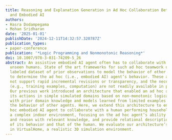 ```yaml
---
title: Reasoning and Explanation Generation in Ad Hoc Collaboration Between Humans
  and Embodied AI
authors:
- Hasra Dodampegama
- Mohan Sridharan
date: '2025-01-01'
publishDate: '2024-12-11T14:32:57.320787Z'
publication_types:
- paper-conference
publication: '*Logic Programming and Nonmonotonic Reasoning*'
doi: 10.1007/978-3-031-74209-5_26
abstract: An assistive embodied AI agent often has to collaborate with previously
  unseen humans. State of the art frameworks for such ad hoc teamwork use a large
  labeled dataset of prior observations to model the behavior of other agents and
  to determine the ad hoc (i.e., embodied AI) agent’s behavior. These approaches do
  not support rapid incremental revisions or transparency, and the necessary resources
  (e.g., training examples, computation) are not readily available in practical domains.
  Our previous work introduced an architecture that enabled an ad hoc agent to choose
  its actions in simple simulated domains based on non-monotonic logical reasoning
  with prior domain knowledge and models learned from limited examples to predict
  the behavior of other agents. Here, we extend this architecture to enable an ad
  hoc embodied AI agent to collaborate with a human performing household tasks in
  a complex indoor environment, focusing on the ad hoc agent’s ability to identify
  and reason with relevant knowledge, and provide relational descriptions as explanations
  of its behavior and that of the human. We evaluate our architecture’s capabilities
  in VirtualHome, a realistic 3D simulation environment.
---
```

